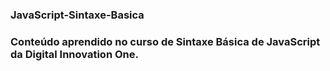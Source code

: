 ### JavaScript-Sintaxe-Basica
### Conteúdo aprendido no curso de Sintaxe Básica de JavaScript da Digital Innovation One.
